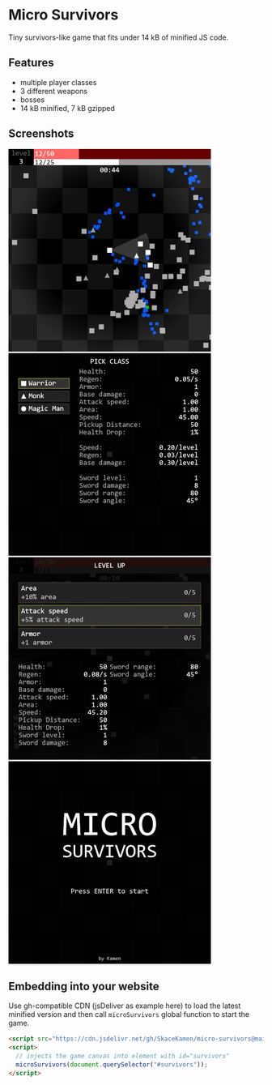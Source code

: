 # Micro Survivors

Tiny survivors-like game that fits under 14 kB of minified JS code.

## Features

- multiple player classes
- 3 different weapons
- bosses
- 14 kB minified, 7 kB gzipped

## Screenshots

![ingame](./media/ingame.jpg)
![classes](./media/class-picker.jpg)
![level-up](./media/level-up.jpg)
![start](./media/start.jpg)

## Embedding into your website

Use gh-compatible CDN (jsDeliver as example here) to load the latest minified version and then call `microSurvivors` global function to start the game.

```html
<script src="https://cdn.jsdelivr.net/gh/SkaceKamen/micro-survivors@main/main.min.js"></script>
<script>
  // injects the game canvas into element with id="survivors"
  microSurvivors(document.querySelector("#survivors"));
</script>
```
